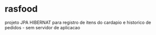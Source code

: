 # rasfood
projeto JPA HIBERNAT para registro de itens do cardapio e historico de pedidos - sem servidor de aplicacao
